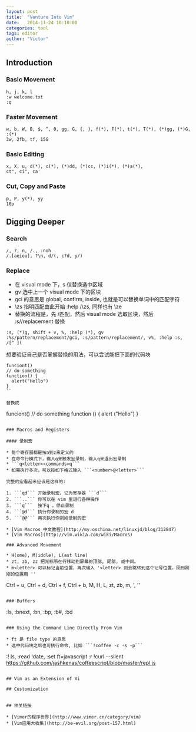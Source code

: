```yaml
---
layout: post
title:  "Venture Into Vim"
date:   2014-11-24 10:10:00
categories: tool
tags: editor
author: "Victor"
---
```


## Introduction

### Basic Movement

```
h, j, k, l
:w welcome.txt
:q
```

### Faster Movement

```
w, b, W, B, $, ^, 0, gg, G, {, }, f(*), F(*), t(*), T(*), (*)gg, (*)G, :(*)
3w, 2fb, tf, 15G
```

### Basic Editing

```
x, X, u, d(*), c(*), (*)dd, (*)cc, (*)i(*), (*)a(*),
ct", ci", ca'
```

### Cut, Copy and Paste

```
p, P, y(*), yy
10p
```

## Digging Deeper

### Search

```
/, ?, n, /., :noh
/.[aeiou], ?\n, d/(, c?d, y/)
```

### Replace

* 在 visual mode 下，s 仅替换选中区域
* gv 选中上一个 visual mode 下的区块
* gci 的意思是 global, confirm, inside, 也就是可以替换单词中的匹配字符
* \zs 指明匹配由此开始 :help /\zs, 同样也有 \ze
* 替换的流程是，先 /匹配，然后 visual mode 选取区块，然后 :s//replacement 替换

```
:s, (*)g, shift + v, %, :help (*), gv
:%s/pattern/replacement/gci, :s/pattern/replacement/, v%, :help :s, /[^ ](
```

想要验证自己是否掌握替换的用法，可以尝试能把下面的代码块

```
funciont()
// do something
function() {
  alert("Hello")
}
``

替换成

```
funciont()
// do something
function () {
  alert ("Hello")
}
```

### Macros and Registers

#### 录制宏

* 每个寄存器都是按a到z来定义的
* 在命令行模式下，输入q来触发宏录制，输入q来退出宏录制
* ```q<letter><commands>q```
* 如需执行多次，可以按如下格式输入 ```<number>@<letter>```

完整的宏看起来应该是这样的:

1. ```qd```	开始录制宏，记为寄存器 ```d```
2. ```..```	你可以在 vim 里进行各种操作
3. ```q```	按下q ，停止录制
4. ```@d```	执行你录制的宏 d
5. ```@@```	再次执行你刚刚录制的宏

* [Vim Macros 中文教程](http://my.oschina.net/linuxjd/blog/312847)
* [Vim Macros](http://vim.wikia.com/wiki/Macros)

### Advanced Movement

* H(ome), M(iddle), L(ast line)
* zt, zb, zz 把光标所在行移动到屏幕的顶部, 尾部, 或中间。
* m<letter> 可以标记当前位置，再次输入 '<letter> 则会跳转到这个记号位置，回到刚刚的位置用 ''

```
Ctrl + u, Ctrl + d, Ctrl + f, Ctrl + b, M, <number>H, <number>L, zt, zb, m<letter>, '<letter>, ''
```

### Buffers

```
:ls, :bnext, :bn, :bp, :b#, :bd<number>
```

### Using the Command Line Directly From Vim

* ft 是 file type 的意思
* 选中代码块之后也可执行命令, 比如 ```!coffee -c -s -p```

```
:! ls, :read !date, :set ft=javascript
:r !curl --silent https://github.com/jashkenas/coffeescript/blob/master/repl.js
```

## Vim as an Extension of Vi

## Customization


## 相关链接

* [Vimer的程序世界](http://www.vimer.cn/category/vim)
* [Vim应用大收集](http://be-evil.org/post-157.html)
